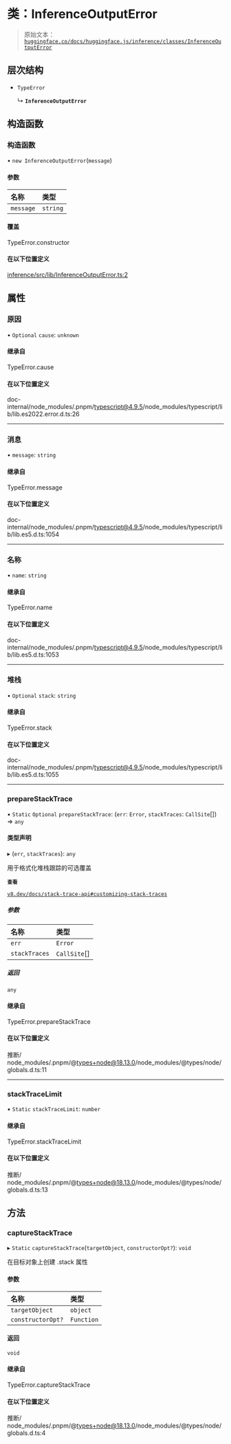 # 类：InferenceOutputError

> 原始文本：[`huggingface.co/docs/huggingface.js/inference/classes/InferenceOutputError`](https://huggingface.co/docs/huggingface.js/inference/classes/InferenceOutputError)

## 层次结构

+   `TypeError`

    ↳ **`InferenceOutputError`**

## 构造函数

### 构造函数

• `new InferenceOutputError`(`message`)

#### 参数

| 名称 | 类型 |
| :-- | :-- |
| `message` | `string` |

#### 覆盖

TypeError.constructor

#### 在以下位置定义

[inference/src/lib/InferenceOutputError.ts:2](https://github.com/huggingface/huggingface.js/blob/main/packages/inference/src/lib/InferenceOutputError.ts#L2)

## 属性

### 原因

• `Optional` `cause`: `unknown`

#### 继承自

TypeError.cause

#### 在以下位置定义

doc-internal/node_modules/.pnpm/typescript@4.9.5/node_modules/typescript/lib/lib.es2022.error.d.ts:26

* * *

### 消息

• `message`: `string`

#### 继承自

TypeError.message

#### 在以下位置定义

doc-internal/node_modules/.pnpm/typescript@4.9.5/node_modules/typescript/lib/lib.es5.d.ts:1054

* * *

### 名称

• `name`: `string`

#### 继承自

TypeError.name

#### 在以下位置定义

doc-internal/node_modules/.pnpm/typescript@4.9.5/node_modules/typescript/lib/lib.es5.d.ts:1053

* * *

### 堆栈

• `Optional` `stack`: `string`

#### 继承自

TypeError.stack

#### 在以下位置定义

doc-internal/node_modules/.pnpm/typescript@4.9.5/node_modules/typescript/lib/lib.es5.d.ts:1055

* * *

### prepareStackTrace

▪ `Static` `Optional` `prepareStackTrace`: (`err`: `Error`, `stackTraces`: `CallSite`[]) => `any`

#### 类型声明

▸ (`err`, `stackTraces`): `any`

用于格式化堆栈跟踪的可选覆盖

**`查看`**

[`v8.dev/docs/stack-trace-api#customizing-stack-traces`](https://v8.dev/docs/stack-trace-api#customizing-stack-traces)

##### 参数

| 名称 | 类型 |
| :-- | :-- |
| `err` | `Error` |
| `stackTraces` | `CallSite`[] |

##### 返回

`any`

#### 继承自

TypeError.prepareStackTrace

#### 在以下位置定义

推断/ node_modules/.pnpm/@types+node@18.13.0/node_modules/@types/node/globals.d.ts:11

* * *

### stackTraceLimit

▪ `Static` `stackTraceLimit`: `number`

#### 继承自

TypeError.stackTraceLimit

#### 在以下位置定义

推断/ node_modules/.pnpm/@types+node@18.13.0/node_modules/@types/node/globals.d.ts:13

## 方法

### captureStackTrace

▸ `Static` `captureStackTrace`(`targetObject`, `constructorOpt?`): `void`

在目标对象上创建 .stack 属性

#### 参数

| 名称 | 类型 |
| :-- | :-- |
| `targetObject` | `object` |
| `constructorOpt?` | `Function` |

#### 返回

`void`

#### 继承自

TypeError.captureStackTrace

#### 在以下位置定义

推断/ node_modules/.pnpm/@types+node@18.13.0/node_modules/@types/node/globals.d.ts:4
